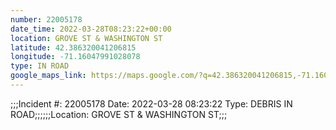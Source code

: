 ```yaml
---
number: 22005178
date_time: 2022-03-28T08:23:22+00:00
location: GROVE ST & WASHINGTON ST
latitude: 42.386320041206815
longitude: -71.16047991028078
type: IN ROAD
google_maps_link: https://maps.google.com/?q=42.386320041206815,-71.16047991028078
---
```


;;;Incident #: 22005178  Date: 2022-03-28 08:23:22   Type: DEBRIS IN ROAD;;;;;;Location: GROVE ST & WASHINGTON ST;;;
